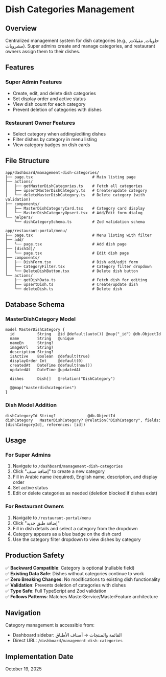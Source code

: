 # Dish Categories Management

## Overview
Centralized management system for dish categories (e.g., حلويات, مقبلات, مشروبات). Super admins create and manage categories, and restaurant owners assign them to their dishes.

## Features

### Super Admin Features
- Create, edit, and delete dish categories
- Set display order and active status
- View dish count for each category
- Prevent deletion of categories with dishes

### Restaurant Owner Features
- Select category when adding/editing dishes
- Filter dishes by category in menu listing
- View category badges on dish cards

## File Structure

```
app/dashboard/management-dish-categories/
├── page.tsx                          # Main listing page
├── actions/
│   ├── getMasterDishCategories.ts    # Fetch all categories
│   ├── upsertMasterDishCategory.ts   # Create/update category
│   └── deleteMasterDishCategory.ts   # Delete category (with validation)
├── components/
│   ├── MasterDishCategoryCard.tsx    # Category card display
│   └── MasterDishCategoryUpsert.tsx  # Add/Edit form dialog
└── helpers/
    └── dishCategorySchema.ts         # Zod validation schema

app/restaurant-portal/menu/
├── page.tsx                          # Menu listing with filter
├── add/
│   └── page.tsx                      # Add dish page
├── [dishId]/
│   └── page.tsx                      # Edit dish page
├── components/
│   ├── DishForm.tsx                  # Dish add/edit form
│   ├── CategoryFilter.tsx            # Category filter dropdown
│   └── DeleteDishButton.tsx          # Delete dish button
└── actions/
    ├── getDishData.ts                # Fetch dish for editing
    ├── upsertDish.ts                 # Create/update dish
    └── deleteDish.ts                 # Delete dish
```

## Database Schema

### MasterDishCategory Model
```prisma
model MasterDishCategory {
  id          String   @id @default(auto()) @map("_id") @db.ObjectId
  name        String   @unique
  nameEn      String?
  imageUrl    String?
  description String?
  isActive    Boolean  @default(true)
  displayOrder Int     @default(0)
  createdAt   DateTime @default(now())
  updatedAt   DateTime @updatedAt
  
  dishes      Dish[]   @relation("DishCategory")
  
  @@map("masterdishcategories")
}
```

### Dish Model Addition
```prisma
dishCategoryId String?              @db.ObjectId
dishCategory   MasterDishCategory? @relation("DishCategory", fields: [dishCategoryId], references: [id])
```

## Usage

### For Super Admins
1. Navigate to `/dashboard/management-dish-categories`
2. Click "إضافة صنف" to create a new category
3. Fill in Arabic name (required), English name, description, and display order
4. Set active status
5. Edit or delete categories as needed (deletion blocked if dishes exist)

### For Restaurant Owners
1. Navigate to `/restaurant-portal/menu`
2. Click "إضافة طبق جديد"
3. Fill in dish details and select a category from the dropdown
4. Category appears as a blue badge on the dish card
5. Use the category filter dropdown to view dishes by category

## Production Safety

✅ **Backward Compatible**: Category is optional (nullable field)  
✅ **Existing Data Safe**: Dishes without categories continue to work  
✅ **Zero Breaking Changes**: No modifications to existing dish functionality  
✅ **Validation**: Prevents deletion of categories with dishes  
✅ **Type Safe**: Full TypeScript and Zod validation  
✅ **Follows Patterns**: Matches MasterService/MasterFeature architecture  

## Navigation

Category management is accessible from:
- Dashboard sidebar: القائمة والمنتجات → أصناف الأطباق
- Direct URL: `/dashboard/management-dish-categories`

## Implementation Date
October 19, 2025

